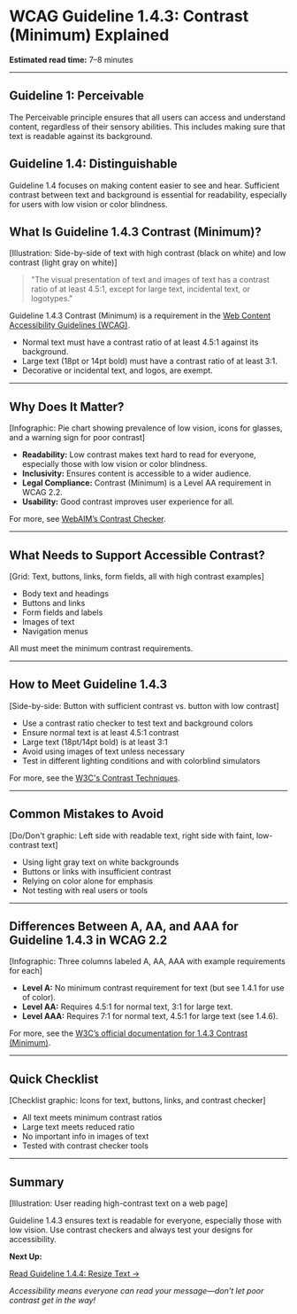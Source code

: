 <!--
title: WCAG Guideline 1.4.3: Contrast (Minimum) Explained
series: Making the Web Accessible for All
description: A practical guide to WCAG Guideline 1.4.3 (Contrast Minimum)—what it means, why it matters, and how to ensure text is readable for everyone.
image: WCAG-Series-1.4.3.png
imageAlt: Blue text on yellow background saying, "Web Content Accessibiilty Guiedlines (WCAG) 1.4.3 Explained, Contrast (Minimum)"
status: published
date: 2025-07-01
-->

# **WCAG Guideline 1.4.3: Contrast (Minimum) Explained**

**Estimated read time:** 7–8 minutes

---

## **Guideline 1: Perceivable**

The Perceivable principle ensures that all users can access and understand content, regardless of their sensory abilities. This includes making sure that text is readable against its background.

## **Guideline 1.4: Distinguishable**

Guideline 1.4 focuses on making content easier to see and hear. Sufficient contrast between text and background is essential for readability, especially for users with low vision or color blindness.

## **What Is Guideline 1.4.3 Contrast (Minimum)?**

[Illustration: Side-by-side of text with high contrast (black on white) and low contrast (light gray on white)]

> "The visual presentation of text and images of text has a contrast ratio of at least 4.5:1, except for large text, incidental text, or logotypes."

Guideline 1.4.3 Contrast (Minimum) is a requirement in the [Web Content Accessibility Guidelines (WCAG)](https://www.w3.org/WAI/WCAG22/quickref/#contrast-minimum).

- Normal text must have a contrast ratio of at least 4.5:1 against its background.
- Large text (18pt or 14pt bold) must have a contrast ratio of at least 3:1.
- Decorative or incidental text, and logos, are exempt.

---

## **Why Does It Matter?**

[Infographic: Pie chart showing prevalence of low vision, icons for glasses, and a warning sign for poor contrast]

- **Readability:** Low contrast makes text hard to read for everyone, especially those with low vision or color blindness.
- **Inclusivity:** Ensures content is accessible to a wider audience.
- **Legal Compliance:** Contrast (Minimum) is a Level AA requirement in WCAG 2.2.
- **Usability:** Good contrast improves user experience for all.

For more, see [WebAIM’s Contrast Checker](https://webaim.org/resources/contrastchecker/).

---

## **What Needs to Support Accessible Contrast?**

[Grid: Text, buttons, links, form fields, all with high contrast examples]

- Body text and headings
- Buttons and links
- Form fields and labels
- Images of text
- Navigation menus

All must meet the minimum contrast requirements.

---

## **How to Meet Guideline 1.4.3**

[Side-by-side: Button with sufficient contrast vs. button with low contrast]

- Use a contrast ratio checker to test text and background colors
- Ensure normal text is at least 4.5:1 contrast
- Large text (18pt/14pt bold) is at least 3:1
- Avoid using images of text unless necessary
- Test in different lighting conditions and with colorblind simulators

For more, see the [W3C's Contrast Techniques](https://www.w3.org/WAI/WCAG22/Techniques/general/G18).

---

## **Common Mistakes to Avoid**

[Do/Don't graphic: Left side with readable text, right side with faint, low-contrast text]

- Using light gray text on white backgrounds
- Buttons or links with insufficient contrast
- Relying on color alone for emphasis
- Not testing with real users or tools

---

## **Differences Between A, AA, and AAA for Guideline 1.4.3 in WCAG 2.2**

[Infographic: Three columns labeled A, AA, AAA with example requirements for each]

- **Level A:** No minimum contrast requirement for text (but see 1.4.1 for use of color).
- **Level AA:** Requires 4.5:1 for normal text, 3:1 for large text.
- **Level AAA:** Requires 7:1 for normal text, 4.5:1 for large text (see 1.4.6).

For more, see the [W3C’s official documentation for 1.4.3 Contrast (Minimum)](https://www.w3.org/WAI/WCAG22/Understanding/contrast-minimum.html).

---

## **Quick Checklist**

[Checklist graphic: Icons for text, buttons, links, and contrast checker]

- All text meets minimum contrast ratios
- Large text meets reduced ratio
- No important info in images of text
- Tested with contrast checker tools

---

## **Summary**

[Illustration: User reading high-contrast text on a web page]

Guideline 1.4.3 ensures text is readable for everyone, especially those with low vision. Use contrast checkers and always test your designs for accessibility.

**Next Up:**

[Read Guideline 1.4.4: Resize Text →](WCAG-Guideline-1-4-4-Resize-Text-Explained.md)

*Accessibility means everyone can read your message—don’t let poor contrast get in the way!*
